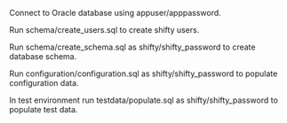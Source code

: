 Connect to Oracle database using appuser/apppassword.

Run schema/create_users.sql to create shifty users.

Run schema/create_schema.sql as shifty/shifty_password to create database schema.

Run configuration/configuration.sql as shifty/shifty_password to populate configuration data.

In test environment run testdata/populate.sql as shifty/shifty_password to populate test data.